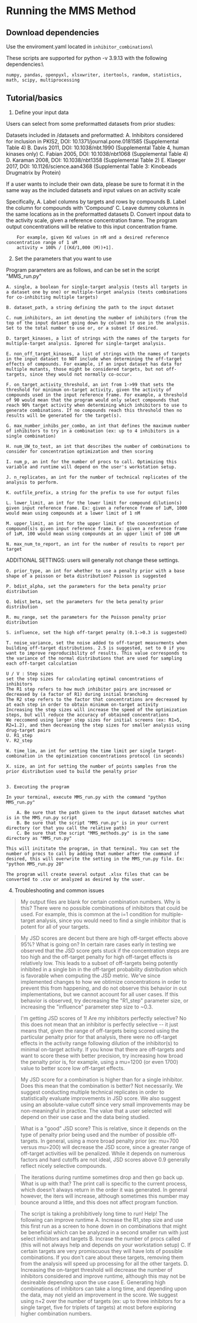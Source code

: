 # Running the MMS Method


## Download dependencies

Use the enviroment.yaml located in `inhibitor_combinations`\

These scripts are supported for python -v 3.9.13 with the following dependencies:\
```
numpy, pandas, openpyxl, xlsxwriter, itertools, random, statistics, math, scipy, multiprocessing
```

## Tutorial/basics
1. Define your input data

Users can select from some preformatted datasets from prior studies:

Datasets included in /datasets and preformatted:
    	A. Inhibitors considered for inclusion in PKIS2, DOI: 10.1371/journal.pone.0181585 (Supplemental Table 4)
    	B. Davis 2011, DOI: 10.1038/nbt.1990 (Supplemental Table 4, human kinases only)
    	C. Fabian 2005, DOI: 10.1038/nbt1068 (Supplemental Table 4)
    	D. Karaman 2008, DOI: 10.1038/nbt1358 (Supplemental Table 2)
    	E. Klaeger 2017, DOI: 10.1126/science.aan4368 (Supplemental Table 3: Kinobeads Drugmatrix by Protein)

If a user wants to include their own data, please be sure to format it in the same way as the included datasets and input values on an activity scale

Specifically,
	A. Label columns by targets and rows by compounds
	B. Label the column for compounds with 'Compound'
	C. Leave dummy columns in the same locations as in the preformatted datasets
	D. Convert inpout data to the activity scale, given a reference concentration frame. The program output concentrations will be relative to this input concentration frame.

    	For example, given Kd values in nM and a desired reference concentration range of 1 uM
    	activity = 100% / [(Kd/1,000 (M))+1].

2. Set the parameters that you want to use

Program parameters are as follows, and can be set in the script "MMS_run.py"

	A. single, a boolean for single-target analysis (tests all targets in a dataset one by one) or multiple-target analysis (tests combinations for co-inhibiting multiple targets)

	B. dataset_path, a string defining the path to the input dataset

	C. num_inhibitors, an int denoting the number of inhibitors (from the top of the input dataset going down by column) to use in the analysis. Set to the total number to use or, or a subset if desired.

	D. target_kinases, a list of strings with the names of the targets for multiple-target analysis. Ignored for single-target analysis.

	E. non_off_target_kinases, a list of strings with the names of targets in the input dataset to NOT include when determining the off-target effects of compounds. For example, if an input dataset has data for multiple mutants, those might be considered targets, but not off-targets, since they would not normally co-occur.

	F. on_target_activity_threshold, an int from 1->99 that sets the threshold for minimum on-target activity, given the activity of compounds used in the input reference frame. For example, a threshold of 90 would mean that the program would only select compounds that reach 90% target activity when determining which inhibitors to use to generate combinations. If no compounds reach this threshold then no results will be generated for the target(s).

	G. max_number_inhibs_per_combo, an int that defines the maximum number of inhibitors to try in a combination (ex: up to 4 inhibitors in a single combination)

	H. num_UW_to_test, an int that describes the number of combinations to consider for concentration optimization and then scoring

	I. num_p, an int for the number of procs to call. Optimizing this variable and runtime will depend on the user's workstation setup.

	J. n_replicates, an int for the number of technical replicates of the analysis to perform. 

	K. outfile_prefix, a string for the prefix to use for output files

	L. lower_limit, an int for the lower limit for compound dilution(s) given input reference frame. Ex: given a reference frame of 1uM, 1000 would mean using compounds at a lower limit of 1 nM

	M. upper_limit, an int for the upper limit of the concentration of compound(s)s given input reference frame. Ex: given a reference frame of 1uM, 100 would mean using compounds at an upper limit of 100 uM

	N. max_num_to_report, an int for the number of results to report per target

ADDITIONAL SETTINGS: users will generally not change these settings.

	O. prior_type, an int for whether to use a penalty prior with a base shape of a poisson or beta distribution? Poisson is suggested

	P. bdist_alpha, set the parameters for the beta penalty prior distribution

	Q. bdist_beta, set the parameters for the beta penalty prior distribution

	R. mu_range, set the parameters for the Poisson penalty prior distribution

	S. influence, set the high off-target penalty (0.1->0.3 is suggested)

	T. noise_variance, set the noise added to off-target measurments when building off-target distributions. 2.5 is suggested, set to 0 if you want to improve reproducibility of results. This value corresponds to the variance of the normal distributions that are used for sampling each off-target calculation

	U / V : Step sizes
	set the step sizes for calculating optimal concentrations of inhibitors
	The R1 step refers to how much inhibitor pairs are increased or decreased by (a factor of R1) during initial branching
	The R2 step refers to the factor that concentrations are decreased by at each step in order to obtain minimum on-target activity
	Increasing the step sizes will increase the speed of the optimization steps, but will reduce the accuracy of obtained concentrations
	We reccomend using larger step sizes for initial screens (ex: R1=5, R2=1.2), and then decreasing the step sizes for smaller analysis using drug-target pairs
	U. R1_step
	V. R2_step

	W. time_lim, an int for setting the time limit per single target-combination in the optimization concentrations protocol (in seconds)

	X. size, an int for setting the number of points samples from the prior distribution used to build the penalty prior

~~~~~~~~~~~~~~~~~~~~~~~~~~~~~~~~~~~~~~~~~~~~~~~~~~~~~~~~~~~~~~

3. Executing the program

In your terminal, execute MMS_run.py with the command "python MMS_run.py"

   	A. Be sure that the path given to the input dataset matches what is in the MMS_run.py script
   	B. Be sure that the script "MMS_run.py" is in your current directory (or that you call the relative path)
   	C. Be sure that the script "MMS_methods.py" is in the same directory as "MMS_run.py"

This will inititate the program, in that terminal. You can set the number of procs to call by adding that number after the command if desired, this will overwrite the setting in the MMS_run.py file. Ex: "python MMS_run.py 20"

The program will create several output .xlsx files that can be converted to .csv or analyzed as desired by the user.

~~~~~~~~~~~~~~~~~~~~~~~~~~~~~~~~~~~~~~~~~~~~~~~~~~~~~~~~~~~~~~

4. Troubleshooting and common issues

> My output files are blank for certain combination numbers. Why is this?
There were no possible combinations of inhibitors that could be used. For example, this is common at the i=1 condition for multiple-target analysis, since you would need to find a single inhibitor that is potent for all of your targets.

> My JSD scores are decent but there are high off-target effects above 95%? What is going on?
In certain rare cases early in testing we observed that the JSD score gets stuck if the concentration steps are too high and the off-target penalty for high off-target effects is relatively low. This leads to a subset of off-targets being potently inhibited in a single bin in the off-target probability distribution which is favorable when computing the JSD metric. We've since implemented changes to how we obtimize concentrations in order to prevent this from happening, and do not observe this behavior in out implementations, but we cannot account for all user cases. If this behavior is observed, try decreasing the "R1_step" parameter size, or increasing the "influence" parameter step size to ~0.3.

> I'm getting JSD scores of 1! Are my inhibitors perfectly selective?
No this does not mean that an inhibitor is perfectly selective -- it just means that, given the range of off-targets being scored using the particular penalty prior for that analysis, there were no off-target effects in the activity range following dilution of the inhibitor(s) to minimal on-target activity. If you know that there are off-targets and want to score these with better precision, try increasing how broad the penalty prior is, for example, using a mu=1200 (or even 1700) value to better score low off-target effects.

> My JSD score for a combination is higher than for a single inhibitor. Does this mean that the combination is better?
Not necessarily. We suggest conducting multiple technical replicates in order to statistically evaluate improvements in JSD score. We also suggest using an absolute-value cutoff since very small improvements may be non-meaningful in practice. The value that a user selected will depend on their use case and the data being studied.

> What is a "good" JSD score?
This is relative, since it depends on the type of penalty prior being used and the number of possible off-targets. In general, using a more broad penalty prior (ex: mu=700 versus mu=200) will decrease the JSD score, since a greater range of off-target activities will be penalized. While it depends on numerous factors and hard cutoffs are not ideal, JSD scores above 0.9 generally reflect nicely selective compounds.

> The iterations during runtime sometimes drop and then go back up. What is up with that?
The print call is specific to the current process, which doesn't always return in the order it was generated. In general however, the iters will increase, although sometimes this number may bounce around a little, and this does not affect program function.

> The script is taking a prohibitively long time to run! Help!
The following can improve runtime
     A. Increase the R1_step size and use this first run as a screen to hone down in on combinations that might be beneficial which can be analyzed in a second smaller run with just select inhibitors and targets
     B. Incrase the number of procs called (this will not always help and depends on your workstation setup)
     C. If certain targets are very promiscuous they will have lots of possible combinations. If you don't care about these targets, removing them from the analysis will speed up processing for all the other targets.
     D. Increasing the on-target threshold will decrease the number of inhibitors considered and improve runtime, although this may not be desireable depending upon the use case
     E. Generating high combinations of inhibitors can take a long time, and depending upon the data, may not yield an improvement in the score. We suggest using n+2 over the number of targets (ex: up to three inhibitors for a single target, five for triplets of targets) at most before exploring higher combination numbers.




                   

